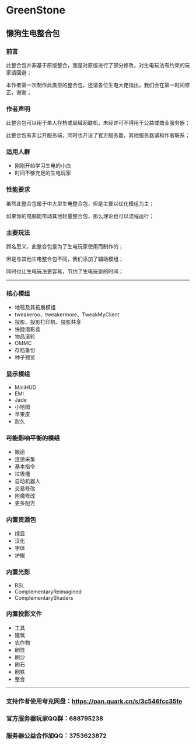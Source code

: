 # **GreenStone**

## 懒狗生电整合包

### 前言

此整合包并非基于原版整合，而是对原版进行了部分修改，对生电玩法有约束的玩家请回避；

本作者第一次制作此类型的整合包，还请各位生电大佬指出，我们会在第一时间修正，谢谢；

### 作者声明

此整合包可以用于单人存档或局域网联机，未经许可不得用于公益或商业服务器；

此整合包有非公开服务端，同时也开设了官方服务器，其他服务器请和作者联系；

### 适用人群

- 刚刚开始学习生电的小白
- 时间不够充足的生电玩家

### 性能要求

虽然此整合包属于中大型生电整合包，但是主要以优化模组为主；

如果你的电脑能带动其他轻量整合包，那么理论也可以流程运行；

### 主要玩法

顾名思义，此整合包是为了生电玩家使用而制作的；

但是与其他生电整合包不同，我们添加了辅助模组；

同时也让生电玩法更容易，节约了生电玩家的时间；

---

### 核心模组

- 地毯及其拓展模组
- tweakeroo、tweakermore、TweakMyClient
- 投影、投影打印机、投影共享
- 快捷潜影盒
- 物品滚轮
- OMMC
- 存档备份
- 种子预览

### 显示模组

- MiniHUD
- EMI
- Jade
- 小地图
- 苹果皮
- 耐久

### ~~可能影响平衡的模组~~

- 搬运
- 连锁采集
- 基本指令
- 垃圾槽
- 自动机器人
- 交易修改
- 附魔修改
- 更多配方

### 内置资源包

- 绿显
- 汉化
- 字体
- 护眼

### 内置光影

- BSL
- ComplementaryReimagined
- ComplementaryShaders

### 内置投影文件

- 工具
- 建筑
- 农作物
- 刷怪
- 刷沙
- 刷石
- 刷铁
- 整合

---
### 支持作者使用夸克网盘：https://pan.quark.cn/s/3c546fcc35fe

### 官方服务器玩家QQ群：688795238

### 服务器公益合作加QQ：3753623872